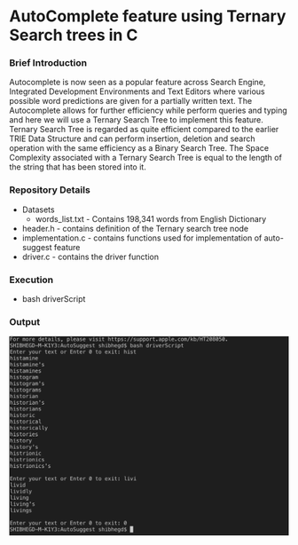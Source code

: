 # AutoComplete feature using Ternary Search trees in C
### Brief Introduction
Autocomplete is now seen as a popular feature across Search Engine, Integrated Development Environments and Text Editors where various possible word predictions are given for a partially written text. The Autocomplete allows for further efficiency while perform queries and typing and here we will use a Ternary Search Tree to implement this feature. Ternary Search Tree is regarded as quite efficient compared to the earlier TRIE Data Structure and can perform insertion, deletion and search operation with the same efficiency as a Binary Search Tree. The Space Complexity associated with a Ternary Search Tree is equal to the length of the string that has been stored into it.
### Repository Details
* Datasets
   * words_list.txt - Contains 198,341 words from English Dictionary
* header.h - contains definition of the Ternary search tree node
* implementation.c - contains functions used for implementation of auto-suggest feature 
* driver.c - contains the driver function
### Execution
* bash driverScript
### Output
![alt text](https://github.com/SHIBANIHEGDE/Autocomplete/blob/master/Output.png "Output")



